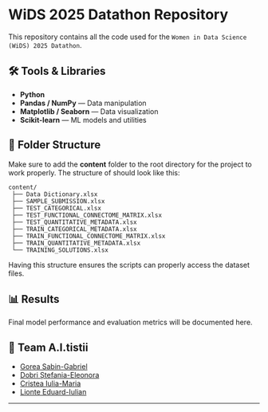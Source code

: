 # WiDS 2025 Datathon Repository

This repository contains all the code used for the `Women in Data Science (WiDS) 2025 Datathon`.

## 🛠️ Tools & Libraries

- **Python**
- **Pandas / NumPy** — Data manipulation
- **Matplotlib / Seaborn** — Data visualization
- **Scikit-learn** — ML models and utilities

## 📂 Folder Structure

Make sure to add the **content** folder to the root directory for the project to work properly. The structure of should look like this:

```
content/
 ├── Data Dictionary.xlsx
 ├── SAMPLE_SUBMISSION.xlsx
 ├── TEST_CATEGORICAL.xlsx
 ├── TEST_FUNCTIONAL_CONNECTOME_MATRIX.xlsx
 ├── TEST_QUANTITATIVE_METADATA.xlsx
 ├── TRAIN_CATEGORICAL_METADATA.xlsx
 ├── TRAIN_FUNCTIONAL_CONNECTOME_MATRIX.xlsx
 ├── TRAIN_QUANTITATIVE_METADATA.xlsx
 └── TRAINING_SOLUTIONS.xlsx
```

Having this structure ensures the scripts can properly access the dataset files.

## 📊 Results

Final model performance and evaluation metrics will be documented here.

## 🤝 Team A.I.tistii

- [Gorea Sabin-Gabriel](https://github.com/gsg211)
- [Dobri Ștefania-Eleonora](https://github.com/stefania-eleonora)
- [Cristea Iulia-Maria](https://github.com/iuliamariacristea)
- [Lionte Eduard-Iulian](https://github.com/LEduard15)


---
